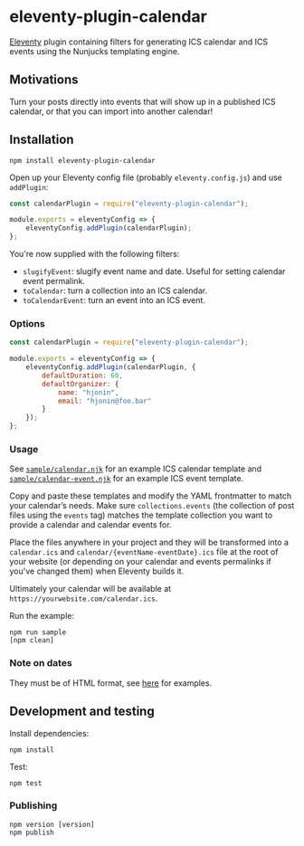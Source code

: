 # eleventy-plugin-calendar

[Eleventy](https://www.11ty.dev/) plugin containing filters for generating ICS calendar and ICS events using the Nunjucks templating engine.

## Motivations

Turn your posts directly into events that will show up in a published ICS calendar, or that you can import into another calendar!

## Installation

```
npm install eleventy-plugin-calendar 
```

Open up your Eleventy config file (probably `eleventy.config.js`) and use `addPlugin`:
```js
const calendarPlugin = require("eleventy-plugin-calendar");

module.exports = eleventyConfig => {
    eleventyConfig.addPlugin(calendarPlugin);
};
```

You're now supplied with the following filters:
- `slugifyEvent`: slugify event name and date. Useful for setting calendar event permalink.
- `toCalendar`: turn a collection into an ICS calendar.
- `toCalendarEvent`: turn an event into an ICS event.

### Options

```js
const calendarPlugin = require("eleventy-plugin-calendar");

module.exports = eleventyConfig => {
    eleventyConfig.addPlugin(calendarPlugin, {
        defaultDuration: 60,
        defaultOrganizer: {
            name: "hjonin",
            email: "hjonin@foo.bar"
        }
    });
};
```

### Usage

See [`sample/calendar.njk`](sample/calendar.njk) for an example ICS calendar template and [`sample/calendar-event.njk`](sample/calendar-event.njk) for an example ICS event template.

Copy and paste these templates and modify the YAML frontmatter to match your calendar’s needs. Make sure `collections.events` (the collection of post files using the `events` tag) matches the template collection you want to provide a calendar and calendar events for.

Place the files anywhere in your project and they will be transformed into a `calendar.ics` and `calendar/{eventName-eventDate}.ics` file at the root of your website (or depending on your calendar and events permalinks if you've changed them) when Eleventy builds it.

Ultimately your calendar will be available at `https://yourwebsite.com/calendar.ics`.

Run the example:
```
npm run sample
[npm clean]
```

### Note on dates

They must be of HTML format, see [here](https://developer.mozilla.org/en-US/docs/Web/HTML/Date_and_time_formats#examples) for examples.

## Development and testing

Install dependencies:
```
npm install
```

Test:
```
npm test
```

### Publishing

```
npm version [version]
npm publish
```

